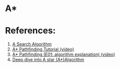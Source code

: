 # A*

# References:

1. [A Search Algorithm](https://en.wikipedia.org/wiki/A*_search_algorithm)
2. [A* Pathfinding Tutorial (video)](https://www.youtube.com/watch?v=KNXfSOx4eEE)
3. [A* Pathfinding (E01: algorithm explanation) (video)](https://www.youtube.com/watch?v=-L-WgKMFuhE)
4. [Deep dive into A star (A*)Algorithm](https://vishalrana9915.medium.com/deep-dive-into-a-star-a-algorithm-e9d66d0d082e)
